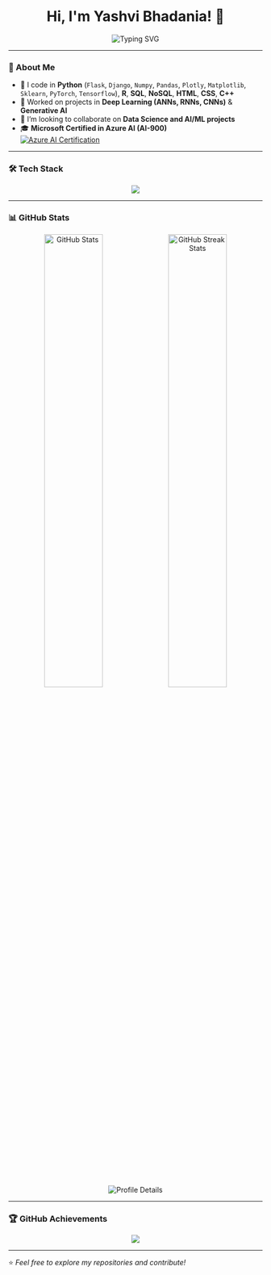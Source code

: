 <h1 align="center">Hi, I'm Yashvi Bhadania! 👋</h1>

<p align="center">
  <img src="https://readme-typing-svg.demolab.com?font=Fira+Code&size=22&pause=1000&color=F7931A&center=true&vCenter=true&width=500&lines=Data+Scientist+%7C+ML+Engineer;Deep+Learning+%7C+GenAI;Python+%7C+AI+%7C+Cloud+Computing" alt="Typing SVG" />
</p>

---

### 🚀 About Me  
- 👀 I code in **Python** (`Flask`, `Django`, `Numpy`, `Pandas`, `Plotly`, `Matplotlib`, `Sklearn`, `PyTorch`, `Tensorflow`), **R**, **SQL**, **NoSQL**, **HTML**, **CSS**, **C++**  
- 🌱 Worked on projects in **Deep Learning (ANNs, RNNs, CNNs)** & **Generative AI**  
- 💞️ I’m looking to collaborate on **Data Science and AI/ML projects**  
- 🎓 **Microsoft Certified in Azure AI (AI-900)**  
  [![Azure AI Certification](https://img.shields.io/badge/Microsoft-AI--900-blue?style=flat&logo=microsoft)](https://learn.microsoft.com/api/credentials/share/en-us/YashviBhadania-7076/52B1C09E0EB57F90?sharingId=803C7D1F02E9ED92)  

---

### 🛠 Tech Stack  
<p align="center">
  <img src="https://skillicons.dev/icons?i=python,flask,django,numpy,pandas,sklearn,pytorch,r,sql,mysql,mongodb,html,css,cpp,git,github,azure" />
</p>

---

### 📊 GitHub Stats  
<p align="center">
  <img src="https://github-readme-stats.vercel.app/api?username=Yashvi01111001&show_icons=true&theme=radical" width="48%" alt="GitHub Stats" />
  <img src="https://github-readme-streak-stats.herokuapp.com/?user=Yashvi01111001&theme=radical" width="48%" alt="GitHub Streak Stats" />
</p>

<p align="center">
  <img src="https://github-profile-summary-cards.vercel.app/api/cards/profile-details?username=Yashvi01111001&theme=radical" alt="Profile Details" />
</p>

---

### 🏆 GitHub Achievements  
<p align="center">
  <img src="https://github-profile-trophy.vercel.app/?username=Yashvi01111001&theme=radical&no-bg=true&no-frame=true" />
</p>

---

⭐️ *Feel free to explore my repositories and contribute!*  
